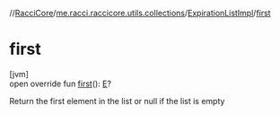 //[RacciCore](../../../index.md)/[me.racci.raccicore.utils.collections](../index.md)/[ExpirationListImpl](index.md)/[first](first.md)

# first

[jvm]\
open override fun [first](first.md)(): [E](index.md)?

Return the first element in the list or null if the list is empty
